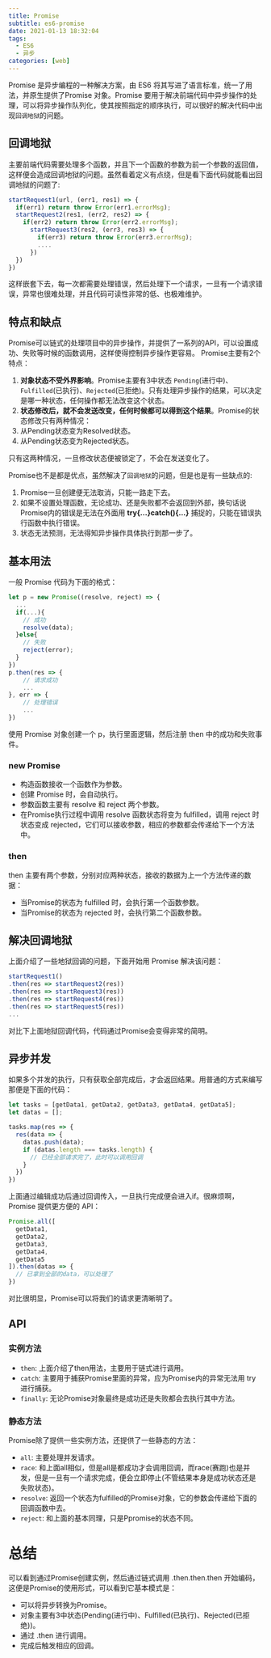 ```yaml
---
title: Promise
subtitle: es6-promise
date: 2021-01-13 18:32:04
tags:
  - ES6
  - 异步
categories: [web]
---
```

Promise 是异步编程的一种解决方案，由 ES6 将其写进了语言标准，统一了用法，并原生提供了Promise 对象。Promise 要用于解决前端代码中异步操作的处理，可以将异步操作队列化，使其按照指定的顺序执行，可以很好的解决代码中出现`回调地狱`的问题。

<!-- more -->

## 回调地狱
主要前端代码需要处理多个函数，并且下一个函数的参数为前一个参数的返回值，这样便会造成回调地狱的问题。虽然看着定义有点绕，但是看下面代码就能看出回调地狱的问题了:
```javascript
startRequest1(url, (err1, res1) => {
  if(err1) return throw Error(err1.errorMsg);
  startRequest2(res1, (err2, res2) => {
    if(err2) return throw Error(err2.errorMsg);
      startRequest3(res2, (err3, res3) => {
        if(err3) return throw Error(err3.errorMsg);
        ....
      })
  })
})
```
这样嵌套下去，每一次都需要处理错误，然后处理下一个请求，一旦有一个请求错误，异常也很难处理，并且代码可读性非常的低、也极难维护。

## 特点和缺点
Promise可以链式的处理项目中的异步操作，并提供了一系列的API，可以设置成功、失败等时候的函数调用，这样使得控制异步操作更容易。
Promise主要有2个特点：
1. **对象状态不受外界影响**。Promise主要有3中状态 `Pending`(进行中)、`Fulfilled`(已执行)、`Rejected`(已拒绝)。只有处理异步操作的结果，可以决定是哪一种状态，任何操作都无法改变这个状态。
2. **状态修改后，就不会发送改变，任何时候都可以得到这个结果**。Promise的状态修改只有两种情况：
  1. 从Pending状态变为Resolved状态。
  2. 从Pending状态变为Rejected状态。

只有这两种情况，一旦修改状态便被锁定了，不会在发送变化了。

Promise也不是都是优点，虽然解决了`回调地狱`的问题，但是也是有一些缺点的:
1. Promise一旦创建便无法取消，只能一路走下去。
2. 如果不设置处理函数，无论成功、还是失败都不会返回到外部，换句话说Promise内的错误是无法在外面用 **try{...}catch(){...}** 捕捉的，只能在错误执行函数中执行错误。
3. 状态无法预测，无法得知异步操作具体执行到那一步了。
## 基本用法
一般 Promise 代码为下面的格式：
```javascript
let p = new Promise((resolve, reject) => {
  ...
  if(...){
  	// 成功
  	resolve(data);
  }else{
  	// 失败
  	reject(error);
  }
})
p.then(res => {
	// 请求成功
	...
}, err => {
	// 处理错误
	...
})
```
使用 Promise 对象创建一个 p，执行里面逻辑，然后注册 then 中的成功和失败事件。
### new Promise
- 构造函数接收一个函数作为参数。
- 创建 Promise 时，会自动执行。
- 参数函数主要有 resolve 和 reject 两个参数。
- 在Promise执行过程中调用 resolve 函数状态将变为 fulfilled，调用 reject 时状态变成 rejected，它们可以接收参数，相应的参数都会传递给下一个方法中。

### then
then 主要有两个参数，分别对应两种状态，接收的数据为上一个方法传递的数据：
- 当Promise的状态为 fulfilled 时，会执行第一个函数参数。
- 当Promise的状态为 rejected 时，会执行第二个函数参数。
## 解决回调地狱
上面介绍了一些地狱回调的问题，下面开始用 Promise 解决该问题：
```javascript
startRequest1()
.then(res => startRequest2(res))
.then(res => startRequest3(res))
.then(res => startRequest4(res))
.then(res => startRequest5(res))
...
```
对比下上面地狱回调代码，代码通过Promise会变得非常的简明。	
## 异步并发
如果多个并发的执行，只有获取全部完成后，才会返回结果。用普通的方式来编写那便是下面的代码：
```javascript
let tasks = [getData1, getData2, getData3, getData4, getData5];
let datas = [];

tasks.map(res => {
  res(data => {
  	datas.push(data);
  	if (datas.length === tasks.length) {
      // 已经全部请求完了，此时可以调用回调
    }
  })
})
```
上面通过编辑成功后通过回调传入，一旦执行完成便会进入if。很麻烦啊，Promise 提供更方便的 API：
```javascript
Promise.all([
  getData1,
  getData2,
  getData3,
  getData4,
  getData5
]).then(datas => {
  // 已拿到全部的data，可以处理了
})
```
对比很明显，Promise可以将我们的请求更清晰明了。

## API
### 实例方法
* `then`: 上面介绍了then用法，主要用于链式进行调用。
* `catch`: 主要用于捕获Promise里面的异常，应为Promise内的异常无法用 try 进行捕获。
* `finally`: 无论Promise对象最终是成功还是失败都会去执行其中方法。

### 静态方法
Promise除了提供一些实例方法，还提供了一些静态的方法：
* `all`: 主要处理并发请求。
* `race`: 和上面all相似，但是all是都成功才会调用回调，而race(赛跑)也是并发，但是一旦有一个请求完成，便会立即停止(不管结果本身是成功状态还是失败状态)。
* `resolve`: 返回一个状态为fulfilled的Promise对象，它的参数会传递给下面的回调函数中去。
* `reject`: 和上面的基本同理，只是Ppromise的状态不同。

# 总结
可以看到通过Promise创建实例，然后通过链式调用 .then.then.then 开始编码，这便是Promise的使用形式，可以看到它基本模式是：
* 可以将异步转换为Promise。
* 对象主要有3中状态(Pending(进行中)、Fulfilled(已执行)、Rejected(已拒绝))。
* 通过 .then 进行调用。
* 完成后触发相应的回调。